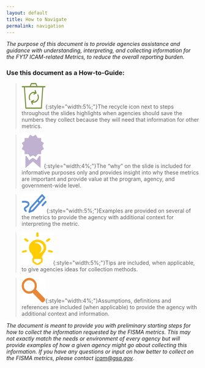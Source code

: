 ```yaml
--- 
layout: default 
title: How to Navigate 
permalink: navigation
---
```

*The purpose of this document is to provide agencies assistance and guidance with understanding, interpreting, and collecting information for the FY17 ICAM-related Metrics, to reduce the overall reporting burden.*
### Use this document as a How-to-Guide:

>![Recycle logo](img/recycle.png){:style="width:5%;"}The recycle icon next to steps throughout the slides highlights when agencies should save the numbers they collect because they will need that information for other metrics. 

>![Ribbon logo](img/ribbon.png){:style="width:4%;"}The “why” on the slide is included for informative purposes only and provides insight into why these metrics are important and provide value at the program, agency, and government-wide level.

>![Pencil logo](img/pencil.png){:style="width:5%;"}Examples are provided on several of the metrics to provide the agency with additional context for interpreting the metric. 


>![Aha logo](img/aha.png){:style="width:5%;"}Tips are included, when applicable, to give agencies ideas for collection methods.


>![Focus logo](img/focus.png){:style="width:4%;"}Assumptions, definitions and references are included (when applicable) to provide the agency with additional context and information. 

<div class="usa-alert usa-alert-info">
  <div class="usa-alert-body">
    <p class="usa-alert-text"><i>The document is meant to provide you with preliminary starting steps for how to collect the information requested by the FISMA metrics. This may not exactly match the needs or environment of every agency but will provide examples of how a given agency might go about collecting this information. If you have any questions or input on how better to collect on the FISMA metrics, please contact <a href="mailto:icam@gsa.gov">icam@gsa.gov</a>.</i></p> 
</div>
</div>


